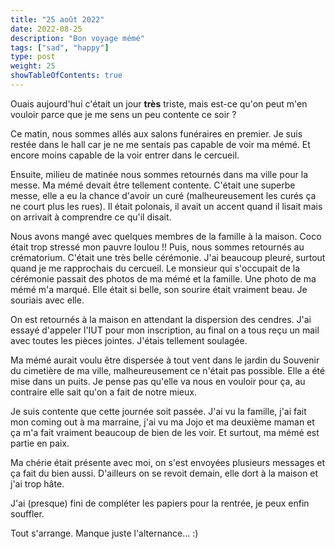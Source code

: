 ```yaml
---
title: "25 août 2022"
date: 2022-08-25
description: "Bon voyage mémé"
tags: ["sad", "happy"]
type: post
weight: 25
showTableOfContents: true
---
```


Ouais aujourd'hui c'était un jour **très** triste, mais est-ce qu'on peut m'en vouloir parce que je me sens un peu contente ce soir ?

Ce matin, nous sommes allés aux salons funéraires en premier. Je suis restée dans le hall car je ne me sentais pas capable de voir ma mémé. Et encore moins capable de la voir entrer dans le cercueil.

Ensuite, milieu de matinée nous sommes retournés dans ma ville pour la messe. Ma mémé devait être tellement contente. C'était une superbe messe, elle a eu la chance d'avoir un curé (malheureusement les curés ça ne court plus les rues). Il était polonais, il avait un accent quand il lisait mais on arrivait à comprendre ce qu'il disait.

Nous avons mangé avec quelques membres de la famille à la maison. Coco était trop stressé mon pauvre loulou !! Puis, nous sommes retournés au crématorium. C'était une très belle cérémonie. J'ai beaucoup pleuré, surtout quand je me rapprochais du cercueil. Le monsieur qui s'occupait de la cérémonie passait des photos de ma mémé et la famille. Une photo de ma mémé m'a marqué. Elle était si belle, son sourire était vraiment beau. Je souriais avec elle.

On est retournés à la maison en attendant la dispersion des cendres. J'ai essayé d'appeler l'IUT pour mon inscription, au final on a tous reçu un mail avec toutes les pièces jointes. J'étais tellement soulagée.

Ma mémé aurait voulu être dispersée à tout vent dans le jardin du Souvenir du cimetière de ma ville, malheureusement ce n'était pas possible. Elle a été mise dans un puits. Je pense pas qu'elle va nous en vouloir pour ça, au contraire elle sait qu'on a fait de notre mieux.

Je suis contente que cette journée soit passée. J'ai vu la famille, j'ai fait mon coming out à ma marraine, j'ai vu ma Jojo et ma deuxième maman et ça m'a fait vraiment beaucoup de bien de les voir. Et surtout, ma mémé est partie en paix.

Ma chérie était présente avec moi, on s'est envoyées plusieurs messages et ça fait du bien aussi. D'ailleurs on se revoit demain, elle dort à la maison et j'ai trop hâte.

J'ai (presque) fini de compléter les papiers pour la rentrée, je peux enfin souffler.

Tout s'arrange. Manque juste l'alternance... :)
